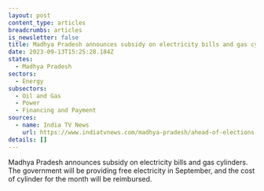 ```yaml
---
layout: post
content_type: articles
breadcrumbs: articles
is_newsletter: false
title: Madhya Pradesh announces subsidy on electricity bills and gas cylinders
date: 2023-09-13T15:25:28.184Z
states:
  - Madhya Pradesh
sectors:
  - Energy
subsectors:
  - Oil and Gas
  - Power
  - Financing and Payment
sources:
  - name: India TV News
    url: https://www.indiatvnews.com/madhya-pradesh/ahead-of-elections-shivraj-singh-chouhan-announces-subsidy-in-electricity-gas-cylinders-2023-08-31-889962
details: []
---
```

Madhya Pradesh announces subsidy on electricity bills and gas cylinders. The government will be providing free electricity in September, and the cost of cylinder for the month will be reimbursed.
